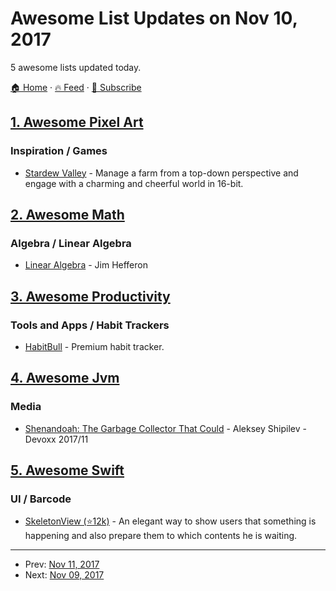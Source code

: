 # Awesome List Updates on Nov 10, 2017

5 awesome lists updated today.

[🏠 Home](/README.md) · [🔥 Feed](https://test.trackawesomelist.com/feed.xml) · [📮 Subscribe](https://trackawesomelist.us17.list-manage.com/subscribe?u=d2f0117aa829c83a63ec63c2f&id=36a103854c)



## [1. Awesome Pixel Art](/content/Siilwyn/awesome-pixel-art/README.md)

### Inspiration / Games

*   [Stardew Valley](https://stardewvalley.net/) - Manage a farm from a top-down perspective and engage with a charming and cheerful world in 16-bit.

## [2. Awesome Math](/content/rossant/awesome-math/README.md)

### Algebra / Linear Algebra

*   [Linear Algebra](http://joshua.smcvt.edu/linearalgebra) - Jim Hefferon

## [3. Awesome Productivity](/content/jyguyomarch/awesome-productivity/README.md)

### Tools and Apps / Habit Trackers

*   [HabitBull](http://www.habitbull.com/) - Premium habit tracker.

## [4. Awesome Jvm](/content/deephacks/awesome-jvm/README.md)

### Media

*   [Shenandoah: The Garbage Collector That Could](https://www.youtube.com/watch?v=VCeHkcwfF9Q) - Aleksey Shipilev - Devoxx 2017/11

## [5. Awesome Swift](/content/matteocrippa/awesome-swift/README.md)

### UI / Barcode

*   [SkeletonView (⭐12k)](https://github.com/Juanpe/SkeletonView) - An elegant way to show users that something is happening and also prepare them to which contents he is waiting.

---

- Prev: [Nov 11, 2017](/content/2017/11/11/README.md)
- Next: [Nov 09, 2017](/content/2017/11/09/README.md)